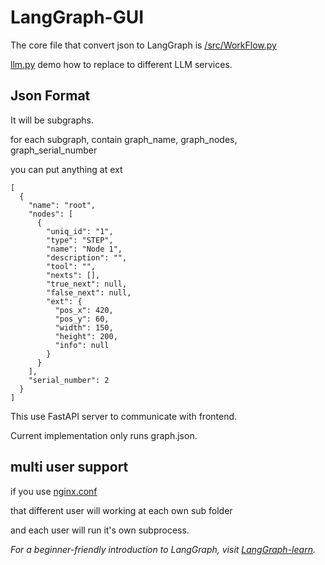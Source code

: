 # LangGraph-GUI

The core file that convert json to LangGraph is [/src/WorkFlow.py](https://github.com/LangGraph-GUI/LangGraph-GUI-backend/blob/main/src/WorkFlow.py)

[llm.py](https://github.com/LangGraph-GUI/LangGraph-GUI-backend/blob/main/src/llm.py) demo how to replace to different LLM services.

## Json Format

It will be subgraphs.

for each subgraph, contain graph_name, graph_nodes, graph_serial_number

you can put anything at ext

```
[
  {
    "name": "root",
    "nodes": [
      {
        "uniq_id": "1",
        "type": "STEP",
        "name": "Node 1",
        "description": "",
        "tool": "",
        "nexts": [],
        "true_next": null,
        "false_next": null,
        "ext": {
          "pos_x": 420,
          "pos_y": 60,
          "width": 150,
          "height": 200,
          "info": null
        }
      }
    ],
    "serial_number": 2
  }
]
```


This use FastAPI server to communicate with frontend.

Current implementation only runs graph.json.

## multi user support
if you use [nginx.conf](https://github.com/LangGraph-GUI/LangGraph-GUI/blob/main/nginx/nginx.conf)

that different user will working at each own sub folder

and each user will run it's own subprocess.


*For a beginner-friendly introduction to LangGraph, visit [LangGraph-learn](https://github.com/LangGraph-GUI/LangGraph-learn).*


